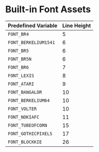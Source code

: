 # Built-in Font Assets
| Predefined Variable | Line Height |
|---|---|
| `FONT_BR4` | 5 |
| `FONT_BERKELIUM1541` | 6 |
| `FONT_BR5` | 6 |
| `FONT_BR5N` | 6 |
| `FONT_BR6` | 7 |
| `FONT_LEXIS` | 8 |
| `FONT_ATARI` | 9 |
| `FONT_BANGALOR` | 10 |
| `FONT_BERKELIUM64` | 10 |
| `FONT_VOLTER` | 10 |
| `FONT_NOKIAFC` | 11 |
| `FONT_TUBEOFCORN` | 15 |
| `FONT_GOTHICPIXELS` | 17 |
| `FONT_BLOCKKIE` | 26 |

